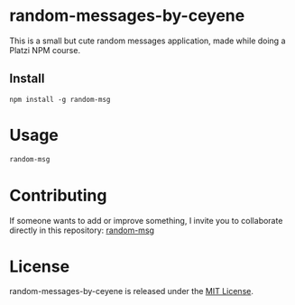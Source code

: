 # random-messages-by-ceyene

This is a small but cute random messages application, made while doing a Platzi NPM course.

## Install

```npm
npm install -g random-msg
```

# Usage

```bash
random-msg
```

# Contributing

If someone wants to add or improve something, I invite you to collaborate directly in this repository: [random-msg](https://github.com/platzi/npm-random-msg)

# License

random-messages-by-ceyene is released under the [MIT License](https://opensource.org/licenses/MIT).
